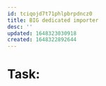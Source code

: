 ```yaml
---
id: tciqojd7t71phlpbrpdncz0
title: BIG dedicated importer
desc: ''
updated: 1648323030918
created: 1648322892644
---
```

# Task: 

